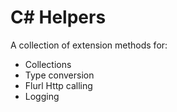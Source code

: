 # C# Helpers

A collection of extension methods for:
* Collections
* Type conversion
* Flurl Http calling
* Logging


